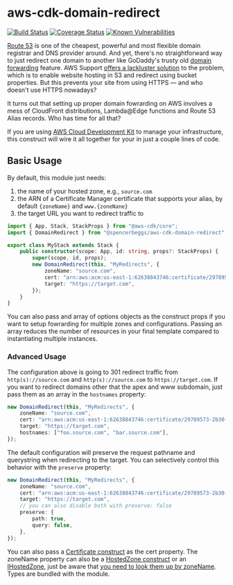 # aws-cdk-domain-redirect

[![Build Status](https://travis-ci.org/spencerbeggs/aws-cdk-domain-redirect.svg?branch=master)](https://travis-ci.org/spencerbeggs/aws-cdk-domain-redirect) [![Coverage Status](https://coveralls.io/repos/github/spencerbeggs/aws-cdk-domain-redirect/badge.svg?branch=master)](https://coveralls.io/github/spencerbeggs/aws-cdk-domain-redirect?branch=master) [![Known Vulnerabilities](https://snyk.io/test/github/spencerbeggs/aws-lambda-cors/badge.svg)](https://snyk.io/test/github/spencerbeggs/aws-cdk-domain-redirect)

[Route 53](https://aws.amazon.com/route53/) is one of the cheapest, powerful and most flexible domain registrar and DNS provider around. And yet, there's no straightforward way to just redirect one domain to another like GoDaddy's trusty old [domain forwarding](https://www.godaddy.com/help/forward-my-domain-12123) feature. AWS Support [offers a lackluster solution](https://aws.amazon.com/premiumsupport/knowledge-center/redirect-domain-route-53/) to the problem, which is to enable website hosting in S3 and redirect using bucket properties. But this prevents your site from using HTTPS — and who doesn't use HTTPS nowadays?

It turns out that setting up proper domain fowrarding on AWS involves a mess of CloudFront distributions, Lambda@Edge functions and Route 53 Alias records. Who has time for all that?

If you are using [AWS Cloud Development Kit](https://aws.amazon.com/cdk/) to manage your infrastructure, this construct will wire it all together for your in just a couple lines of code.

## Basic Usage

By default, this module just needs:

1. the name of your hosted zone, e.g., `source.com`
2. the ARN of a Certificate Manager certificate that supports your alias, by default `{zoneName}` and `www.{zoneNane}`
3. the target URL you want to redirect traffic to

```typescript
import { App, Stack, StackProps } from "@aws-cdk/core";
import { DomainRedirect } from "@spencerbeggs/aws-cdk-domain-redirect";

export class MyStack extends Stack {
	public constructor(scope: App, id: string, props?: StackProps) {
		super(scope, id, props);
		new DomainRedirect(this, "MyRedirects", {
			zoneName: "source.com",
			cert: "arn:aws:acm:us-east-1:62638843746:certificate/29789573-2b30-469f-cf...",
			target: "https://target.com",
		});
	}
}
```

You can also pass and array of options objects as the construct props if you want to setup fowrarding for multiple zones and configurations. Passing an array reduces the number of resources in your final template compared to instantiating multiple instances.

### Advanced Usage

The configuration above is going to 301 redirect traffic from `http(s)://source.com` and `http(s)://source.com` to `https://target.com`. If you want to redirect domains other that the apex and www subdomain, just pass them as an array in the `hostnames` property:

```typescript
new DomainRedirect(this, "MyRedirects", {
	zoneName: "source.com",
	cert: "arn:aws:acm:us-east-1:62638843746:certificate/29789573-2b30-469f-cf...",
	target: "https://target.com",
	hostnames: ["foo.source.com", "bar.source.com"],
});
```

The default configuration will preserve the request pathname and querystring when redirecting to the target. You can selectively control this behavior with the `preserve` property:

```typescript
new DomainRedirect(this, "MyRedirects", {
	zoneName: "source.com",
	cert: "arn:aws:acm:us-east-1:62638843746:certificate/29789573-2b30-469f-cf...",
	target: "https://target.com",
	// you can also disable both with preserve: false
	preserve: {
		path: true,
		query: false,
	},
});
```

You can also pass a [Certificate construct](https://docs.aws.amazon.com/cdk/api/latest/docs/@aws-cdk_aws-certificatemanager.Certificate.html) as the cert property. The zoneName property can also be a [HostedZone construct](https://docs.aws.amazon.com/cdk/api/latest/docs/@aws-cdk_aws-route53.HostedZone.html) or an [IHostedZone](https://docs.aws.amazon.com/cdk/api/latest/docs/@aws-cdk_aws-route53.IHostedZone.html), just be aware that [you need to look them up by zoneName](https://github.com/aws/aws-cdk/issues/6232). Types are bundled with the module.
